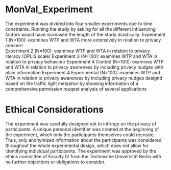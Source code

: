 # MonVal_Experiment

The experiment was divided into four smaller experiments due to time constraints. Running the study by asking for all the different influencing factors would have increased the length of the study drastically. 
Experiment 1 (N=100): examines WTP and WTA more extensively in relation to privacy concern  
Experiment 2 (N=100): examines WTP and WTA in relation to privacy literacy (OPLIS scale) 
Experiment 3 (N=100): examines WTP and WTA in relation to privacy behaviour
Experiment 4 Control (N=100): examines WTP and WTA in relation to privacy awareness by including privacy nudges with plain information 
Experiment 4 Experimental (N=100): examines WTP and WTA in relation to privacy awareness by including privacy nudges designd based on the traffic light metaphor by showing information of a comprehensive permission reuqest analysis of several applications 




# Ethical Considerations
The experiment was carefully designed not to infringe on the privacy of participants. A unique personal identifier was created at the beginning of the experiment, which only the participants themselves could recreate. 
Thus, only anonymized information about the participants was considered throughout the whole experimental design, which does not allow for identifying individual participants. The experiment was approved by the ethics committee of Faculty IV from the Technische Universität Berlin with no further objections or obligations to consider. 
